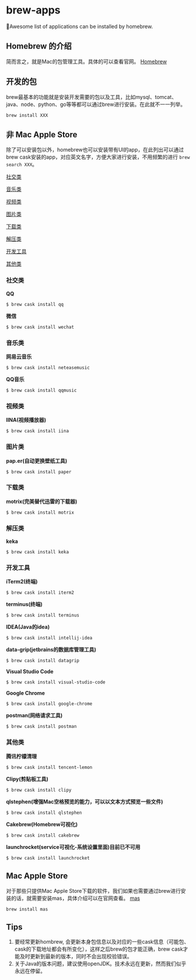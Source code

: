 # brew-apps

🍭Awesome list of applications can be installed by homebrew.

## Homebrew 的介绍

简而言之，就是Mac的包管理工具。具体的可以查看官网。
[Homebrew](https://brew.sh/index_zh-cn)

## 开发的包

brew最基本的功能就是安装开发需要的包以及工具，比如mysql、tomcat、java、node、python、go等等都可以通过brew进行安装。在此就不一一列举。

`brew install XXX`

## 非 Mac Apple Store

除了可以安装包以外，homebrew也可以安装带有UI的app，在此列出可以通过brew cask安装的app，对应英文名字，方便大家进行安装，不用频繁的进行 `brew search XXX`。

[社交类](###社交类)

[音乐类](###音乐类)

[视频类](###视频类)

[图片类](###图片类)

[下载类](###下载类)

[解压类](###解压类)

[开发工具](###开发工具)

[其他类](###其他类)


### 社交类

**QQ** 

```shell
$ brew cask install qq
```

**微信** 

```shell
$ brew cask install wechat
```
   
### 音乐类

**网易云音乐**  

```shell 
$ brew cask install neteasemusic
```

**QQ音乐**

```shell 
$ brew cask install qqmusic
```

### 视频类

**IINA(视频播放器)** 

```shell
$ brew cask install iina
```

### 图片类

**pap.er(自动更换壁纸工具)** 

```shell
$ brew cask install paper
```

### 下载类

**motrix(完美替代迅雷的下载器)** 

```shell
$ brew cask install motrix
```

### 解压类

**keka**

```shell
$ brew cask install keka
```

### 开发工具

**iTerm2(终端)**

```shell
$ brew cask install iterm2
```

**terminus(终端)** 

```shell
$ brew cask install terminus
```

**IDEA(Java的idea)**

```shell
$ brew cask install intellij-idea
```

**data-grip(jetbrains的数据库管理工具)**

```shell
$ brew cask install datagrip
```

**Visual Studio Code** 

```shell
$ brew cask install visual-studio-code
```
**Google Chrome** 

```shell
$ brew cask install google-chrome
```

**postman(网络请求工具)** 

```shell
$ brew cask install postman
```

### 其他类

**腾讯柠檬清理** 

```shell
$ brew cask install tencent-lemon
```

**Clipy(剪贴板工具)** 

```shell
$ brew cask install clipy
```

**qlstephen(增强Mac空格预览的能力，可以以文本方式预览一些文件)** 

```shell
$ brew cask install qlstephen
```

**Cakebrew(Homebrew可视化)** 

```shell
$ brew cask install cakebrew
```

**launchrocket(service可视化-系统设置里面)目前已不可用**
 
```shell
$ brew cask install launchrocket
```

## Mac Apple Store

对于那些只提供Mac Apple Store下载的软件，我们如果也需要通过brew进行安装的话，就需要安装mas，具体介绍可以在官网查看。
[mas](https://github.com/mas-cli/mas)

`brew install mas`

## Tips

1. 要经常更新hombrew, 会更新本身包信息以及对应的一些cask信息（可能包、cask的下载地址都会有所变化），这样之后brew的包才能正确，brew cask才能及时更新到最新的版本，同时不会出现校验错误。
2. 关于Java的版本问题，建议使用openJDK。技术永远在更新，然而我们似乎永远在停留。

